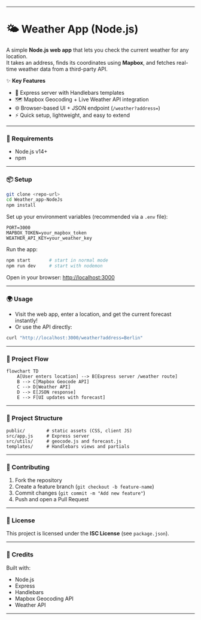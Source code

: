 ***

# 🌤️ Weather App (Node.js)

A simple **Node.js web app** that lets you check the current weather for any location.  
It takes an address, finds its coordinates using **Mapbox**, and fetches real-time weather data from a third-party API.  

✨ **Key Features**  
- 🚀 Express server with Handlebars templates  
- 🗺️ Mapbox Geocoding + Live Weather API integration  
- 🌐 Browser-based UI + JSON endpoint (`/weather?address=`)  
- ⚡ Quick setup, lightweight, and easy to extend  

***

### 🚀 Requirements
- Node.js v14+  
- npm  

***

### 📦 Setup

```bash
git clone <repo-url>
cd Weather_app-NodeJs
npm install
```

Set up your environment variables (recommended via a `.env` file):  
```env
PORT=3000
MAPBOX_TOKEN=your_mapbox_token
WEATHER_API_KEY=your_weather_key
```

Run the app:  
```bash
npm start       # start in normal mode  
npm run dev     # start with nodemon
```

Open in your browser: [http://localhost:3000](http://localhost:3000/)  

***

### 🌍 Usage

- Visit the web app, enter a location, and get the current forecast instantly!  
- Or use the API directly:  

```bash
curl "http://localhost:3000/weather?address=Berlin"
```

***

### 🔄 Project Flow
```mermaid
flowchart TD
    A[User enters location] --> B[Express server /weather route]
    B --> C[Mapbox Geocode API]
    C --> D[Weather API]
    D --> E[JSON response]
    E --> F[UI updates with forecast]
```

***

### 📂 Project Structure

```
public/        # static assets (CSS, client JS)
src/app.js     # Express server
src/utils/     # geocode.js and forecast.js
templates/     # Handlebars views and partials
```

***

### 🤝 Contributing
1. Fork the repository  
2. Create a feature branch (`git checkout -b feature-name`)  
3. Commit changes (`git commit -m "Add new feature"`)  
4. Push and open a Pull Request  

***

### 📄 License
This project is licensed under the **ISC License** (see `package.json`).  

***

### 🙌 Credits
Built with:  
- Node.js  
- Express  
- Handlebars  
- Mapbox Geocoding API  
- Weather API  

***
